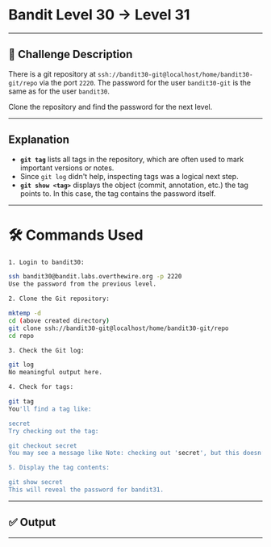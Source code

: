 # **Bandit Level 30 → Level 31**

---

## **🧩 Challenge Description**

There is a git repository at `ssh://bandit30-git@localhost/home/bandit30-git/repo` via the port `2220`. The password for the user `bandit30-git` is the same as for the user `bandit30`.

Clone the repository and find the password for the next level.

---

## Explanation

- **`git tag`** lists all tags in the repository, which are often used to mark important versions or notes.
- Since `git log` didn't help, inspecting tags was a logical next step.
- **`git show <tag>`** displays the object (commit, annotation, etc.) the tag points to. In this case, the tag contains the password itself.

---

# 🛠️ Commands Used

```bash
1. Login to bandit30:

ssh bandit30@bandit.labs.overthewire.org -p 2220
Use the password from the previous level.

2. Clone the Git repository:

mktemp -d
cd (above created directory)
git clone ssh://bandit30-git@localhost/home/bandit30-git/repo
cd repo

3. Check the Git log:

git log
No meaningful output here.

4. Check for tags:

git tag
You'll find a tag like:

secret
Try checking out the tag:

git checkout secret
You may see a message like Note: checking out 'secret', but this doesn’t directly show the password.

5. Display the tag contents:

git show secret
This will reveal the password for bandit31.
```

---

## ✅ Output

---